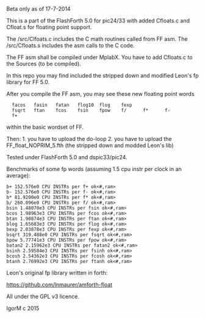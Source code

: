 Beta only as of 17-7-2014

This is a part of the FlashForth 5.0 for pic24/33 with added Cfloats.c and Cfloat.s 
for floating point support.

The /src/Clfoats.c includes the C math routines called from FF asm.
The /src/Cfloats.s includes the asm calls to the C code.

The FF asm shall be compiled under MplabX. You have to add Cfloats.c to the Sources (to be compiled).

In this repo you may find included the stripped down and modified Leon's fp library for FF 5.0.

After you compile the FF asm, you may see these new floating point words 

      facos   fasin   fatan   flog10  flog    fexp
      fsqrt   ftan    fcos    fsin    fpow    f/      f*      f-
      f+

within the basic wordset of FF.

Then:
	1. you have to upload the do-loop
	2. you have to upload the FF_float_NOPRIM_5.fth	(the stripped down and modded Leon's lib)  

Tested under FlashForth 5.0 and dspic33/pic24. 

Benchmarks of some fp words (assuming 1.5 cpu instr per clock in an average):


	b+ 152.576e0 CPU INSTRs per f+ ok<#,ram>
	b- 152.576e0 CPU INSTRs per f- ok<#,ram>
	b* 81.9200e0 CPU INSTRs per f* ok<#,ram>
	b/ 260.096e0 CPU INSTRs per f/ ok<#,ram>
	bsin 1.48070e3 CPU INSTRs per fsin ok<#,ram>
	bcos 1.98963e3 CPU INSTRs per fcos ok<#,ram>
	btan 1.90874e3 CPU INSTRs per ftan ok<#,ram>
	blog 1.65683e3 CPU INSTRs per flog ok<#,ram>
	bexp 2.03878e3 CPU INSTRs per fexp ok<#,ram>
	bsqrt 319.488e0 CPU INSTRs per fsqrt ok<#,ram>
	bpow 5.77741e3 CPU INSTRs per fpow ok<#,ram>
	batan2 2.15962e3 CPU INSTRs per fatan2 ok<#,ram>
	bsinh 2.59584e3 CPU INSTRs per fsinh ok<#,ram>
	bcosh 2.54362e3 CPU INSTRs per fcosh ok<#,ram>
	btanh 2.76992e3 CPU INSTRs per ftanh ok<#,ram>


Leon's original fp library written in forth:

https://github.com/lnmaurer/amforth-float


All under the GPL v3 licence.

IgorM c 2015

